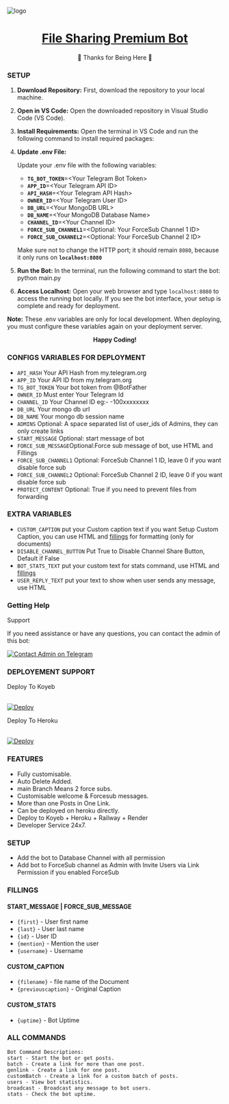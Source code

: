 <img src="https://backiee.com/static/wallpapers/1000x563/221292.jpg" alt="logo" target="/blank">

<h1 align="center">
 <b><a href="https://t.me/DarkHumorHub_bot" target="/blank"> File Sharing Premium Bot </a></b>
</h1>

<p align="center">🩵 Thanks for Being Here 🩵</p>

### SETUP

1. **Download Repository:** First, download the repository to your local machine.

2. **Open in VS Code:** Open the downloaded repository in Visual Studio Code (VS Code).

3. **Install Requirements:** Open the terminal in VS Code and run the following command to install required packages:

4. **Update .env File:**

   Update your .env file with the following variables:

      - **`TG_BOT_TOKEN`**=&lt;Your Telegram Bot Token&gt;
      - **`APP_ID`**=&lt;Your Telegram API ID&gt;
      - **`API_HASH`**=&lt;Your Telegram API Hash&gt;
      - **`OWNER_ID`**=&lt;Your Telegram User ID&gt;
      - **`DB_URL`**=&lt;Your MongoDB URL&gt;
      - **`DB_NAME`**=&lt;Your MongoDB Database Name&gt;
      - **`CHANNEL_ID`**=&lt;Your Channel ID&gt;
      - **`FORCE_SUB_CHANNEL1`**=&lt;Optional: Your ForceSub Channel 1 ID&gt;
      - **`FORCE_SUB_CHANNEL2`**=&lt;Optional: Your ForceSub Channel 2 ID&gt;

   Make sure not to change the HTTP port; it should remain `8080`, because it only runs on **`localhost:8080`**

5. **Run the Bot:** In the terminal, run the following command to start the bot:  python main.py

6. **Access Localhost:** Open your web browser and type `localhost:8080` to access the running bot locally. If you see the bot interface, your setup is complete and ready for deployment.

**Note:** These .env variables are only for local development. When deploying, you must configure these variables again on your deployment server.

<div align="center">
    <strong>Happy Coding!</strong>
</div>

### CONFIGS VARIABLES FOR DEPLOYMENT

* `API_HASH` Your API Hash from my.telegram.org
* `APP_ID` Your API ID from my.telegram.org
* `TG_BOT_TOKEN` Your bot token from @BotFather
* `OWNER_ID` Must enter Your Telegram Id
* `CHANNEL_ID` Your Channel ID eg:- -100xxxxxxxx
* `DB_URL` Your mongo db url
* `DB_NAME` Your mongo db session name
* `ADMINS` Optional: A space separated list of user_ids of Admins, they can only create links
* `START_MESSAGE` Optional: start message of bot
* `FORCE_SUB_MESSAGE`Optional:Force sub message of bot, use HTML and Fillings
* `FORCE_SUB_CHANNEL1` Optional: ForceSub Channel 1 ID, leave 0 if you want disable force sub
* `FORCE_SUB_CHANNEL2` Optional: ForceSub Channel 2 ID, leave 0 if you want disable force sub
* `PROTECT_CONTENT` Optional: True if you need to prevent files from forwarding



### EXTRA VARIABLES

* `CUSTOM_CAPTION` put your Custom caption text if you want Setup Custom Caption, you can use HTML and <a href='https://github.com/JishuDeveloper/File-Sharing-Premium-Bot/blob/main/README.md#custom_caption'>fillings</a> for formatting (only for documents)
* `DISABLE_CHANNEL_BUTTON` Put True to Disable Channel Share Button, Default if False
* `BOT_STATS_TEXT` put your custom text for stats command, use HTML and <a href='https://github.com/JishuDeveloper/File-Sharing-Premium-Bot/blob/main/README.md#custom_stats'>fillings</a>
* `USER_REPLY_TEXT` put your text to show when user sends any message, use HTML


### Getting Help

<summary>Support</summary>
<p>
If you need assistance or have any questions, you can contact the admin of this bot:

[![Contact Admin on Telegram](https://img.shields.io/badge/Contact%20Admin-on%20Telegram-blue?style=for-the-badge&logo=telegram)](https://t.me/DarkHumorHub_bot)

</p>


### DEPLOYEMENT SUPPORT

<summary>Deploy To Koyeb</summary>
<p>
<br>                 
<a target="/blank" href="https://app.koyeb.com/deploy?type=git&repository=github.com/JishuDeveloper/File-Sharing-Premium-Bot&branch=main&name=file-sharing-bot" >
  <img src="https://www.koyeb.com/static/images/deploy/button.svg" alt="Deploy">
</a>
</p>

<summary>Deploy To Heroku</summary>
<p>
<br>
<a href="https://heroku.com/deploy?template=https://github.com/JishuDeveloper/File-Sharing-Premium-Bot">
  <img src="https://www.herokucdn.com/deploy/button.svg" alt="Deploy">
</a>
</p>



### FEATURES
- Fully customisable.
- Auto Delete Added.
- main Branch Means 2 force subs.
- Customisable welcome & Forcesub messages.
- More than one Posts in One Link.
- Can be deployed on heroku directly.
- Deploy to Koyeb + Heroku + Railway + Render
- Developer Service 24x7.



### SETUP

- Add the bot to Database Channel with all permission
- Add bot to ForceSub channel as Admin with Invite Users via Link Permission if you enabled ForceSub


### FILLINGS
#### START_MESSAGE | FORCE_SUB_MESSAGE

* `{first}` - User first name
* `{last}` - User last name
* `{id}` - User ID
* `{mention}` - Mention the user
* `{username}` - Username

#### CUSTOM_CAPTION

* `{filename}` - file name of the Document
* `{previouscaption}` - Original Caption

#### CUSTOM_STATS

* `{uptime}` - Bot Uptime


### ALL COMMANDS

```
Bot Command Descriptions:
start - Start the bot or get posts.
batch - Create a link for more than one post.
genlink - Create a link for one post.
customBatch - Create a link for a custom batch of posts.
users - View bot statistics.
broadcast - Broadcast any message to bot users.
stats - Check the bot uptime.
```
